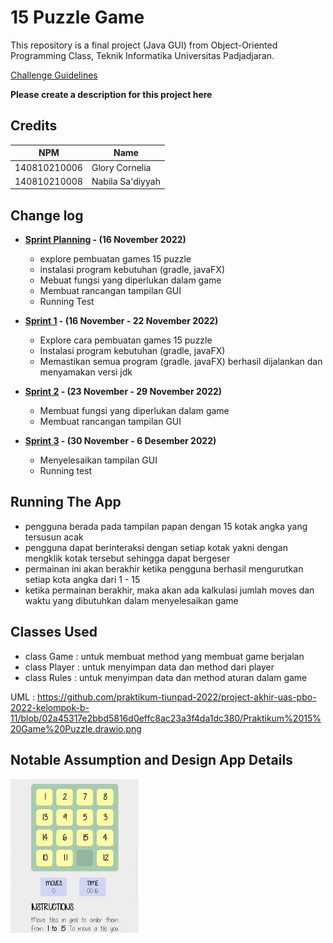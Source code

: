 # 15 Puzzle Game

This repository is a final project (Java GUI) from Object-Oriented Programming Class, Teknik Informatika Universitas Padjadjaran. 

[Challenge Guidelines](challenge-guideline.md)

**Please create a description for this project here**

## Credits
| NPM           | Name             |
| ------------- |------------------|
| 140810210006  | Glory Cornelia   |
| 140810210008  | Nabila Sa'diyyah |

## Change log
- **[Sprint Planning](changelog/sprint-planning.md) - (16 November 2022)** 
   - explore pembuatan games 15 puzzle
   - instalasi program kebutuhan (gradle, javaFX)
   - Mebuat fungsi yang diperlukan dalam game
   - Membuat rancangan tampilan GUI
   - Running Test

- **[Sprint 1](changelog/sprint-1.md) - (16 November - 22 November 2022)** 
   - Explore cara pembuatan games 15 puzzle
   - Instalasi program kebutuhan (gradle, javaFX)
   - Memastikan semua program (gradle. javaFX) berhasil dijalankan dan menyamakan versi jdk

- **[Sprint 2](changelog/sprint-2.md) - (23 November - 29 November 2022)** 
   - Membuat fungsi yang diperlukan dalam game
   - Membuat rancangan tampilan GUI 
   
- **[Sprint 3](changelog/sprint-3.md) - (30 November - 6 Desember 2022)** 
   - Menyelesaikan tampilan GUI
   - Running test

## Running The App

- pengguna berada pada tampilan papan dengan 15 kotak angka yang tersusun acak
- pengguna dapat berinteraksi dengan setiap kotak yakni dengan mengklik kotak tersebut sehingga dapat bergeser
- permainan ini akan berakhir ketika pengguna berhasil mengurutkan setiap kota angka dari 1 - 15
- ketika permainan berakhir, maka akan ada kalkulasi jumlah moves dan waktu yang dibutuhkan dalam menyelesaikan game

## Classes Used

- class Game : untuk membuat method yang membuat game berjalan
- class Player : untuk menyimpan data dan method dari player
- class Rules : untuk menyimpan data dan method aturan dalam game

UML : https://github.com/praktikum-tiunpad-2022/project-akhir-uas-pbo-2022-kelompok-b-11/blob/02a45317e2bbd5816d0effc8ac23a3f4da1dc380/Praktikum%2015%20Game%20Puzzle.drawio.png

## Notable Assumption and Design App Details

![alt text](https://github.com/praktikum-tiunpad-2022/project-akhir-uas-pbo-2022-kelompok-b-11/blob/76c2749da61ff992efe5c51577322e1c7c0d62a1/15%20puzzle%20game%202.jpg)

